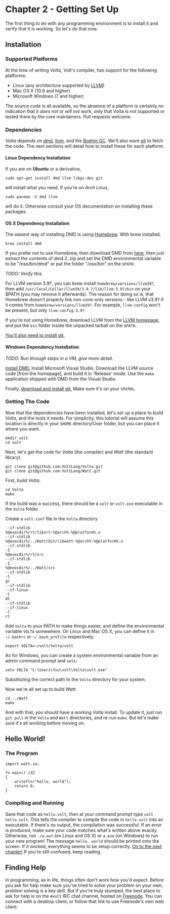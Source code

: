 # Chapter 2 - Getting Set Up

The first thing to do with any programming environment is to install it and verify that it is working. So let's do that now.

## Installation

### Supported Platforms

At the time of writing *Volta*, Volt's compiler, has support for the following platforms:

* Linux (any architecture supported by [LLVM](http://llvm.org))
* Mac OS X (10.9 and higher)
* Microsoft Windows (7 and higher)

The source code is all available, so the absence of a platform is certainly no indication that it *does not* or *will not* work, only that Volta is not supported or tested there by the core maintainers. Pull requests welcome.

### Dependencies

*Volta* depends on [dmd](dlang.org), [llvm](llvm.org), and the [Boehm GC](http://www.hboehm.info/gc/). We'll also want [git](git-scm.com) to fetch the code. The next sections will detail how to install these for each platform.

#### Linux Dependency Installation

If you are on **Ubuntu** or a derivative,

	sudo apt-get install dmd llvm libgc-dev git

will install what you need. If you're on *Arch Linux*,

	sudo pacman -S dmd llvm

will do it. Otherwise consult your OS documentation on installing these packages.

#### OS X Dependency Installation

The easiest way of installing DMD is using [Homebrew](brew.sh). With brew installed,

	brew install dmd

If you prefer not to use Homebrew, then download DMD from [here](http://dlang.org/download.html), then just extract the contents of dmd.2..zip and set the DMD environmental variable to be "/osx/bin/dmd" or put the folder "/osx/bin" on the `$PATH`.

*TODO: Verify this.*

For LLVM version 3.9?, you can brew install `homebrew/versions/llvm39?`, then add `/usr/local/Cellar/llvm39/3.9.?/lib/llvm-3.9?/bin` on your $PATH (you may remove it afterwards). The reason for doing so is, that Homebrew doesn’t properly link non-core-only versions - like LLVM v3.9? if it comes from `homebrew/versions/llvm39?`. For example, `llvm-config` won’t be present, but only `llvm-config-3.9?`.

If you're not using Homebrew, download LLVM from the [LLVM homepage](llvm.org), and put the `bin` folder inside the unpacked tarball on the `$PATH`.

[You'll also need to install git.](https://git-scm.com/download/mac)

#### Windows Dependency Installation

*TODO: Run through steps in a VM, give more detail.*

[Install DMD.](dlang.org) Install Microsoft Visual Studio. Download the LLVM source code [from the homepage], and build it in 'Release' mode. Use the `make` application shipped with DMD from the Visual Studio.

Finally, [download and install git.](https://git-scm.com/download/win) Make sure it's on your `%PATH%`.

### Getting The Code

Now that the dependencies have been installed, let's set up a place to build *Volta*, and the tools it needs. For simplicity, this tutorial will assume this location is directly in your `$HOME` directory/User folder, but you can place it where you want.

	mkdir volt
	cd volt

Next, let's get the code for *Volta* (the compiler) and *Watt* (the standard library).

	git clone git@github.com:VoltLang/Volta.git
	git clone git@github.com:VoltLang/Watt.git

First, build *Volta*.

	cd Volta
	make

If the build was a success, there should be a `volt` or `volt.exe` executable in the `Volta` folder.

Create a `volt.conf` file in the `Volta` directory

	--if-stdlib
	%@execdir%/rt/libvrt-%@arch%-%@platform%.o
	--if-stdlib
	%@execdir%/../Watt/bin/libwatt-%@arch%-%@platform%.o
	--if-stdlib
	-I
	%@execdir%/rt/src
	--if-stdlib
	-I
	%@execdir%/../Watt/src
	--if-stdlib
	-l
	gc
	--if-stdlib
	--if-linux
	-l
	dl
	--if-stdlib
	--if-linux
	-l
	rt

Add `Volta` to your PATH to make things easier, and define the environmental variable `VOLTA` somewhere. On Linux and Mac OS X, you can define it in `~/.bashrc` or `~/.bash_profile` respectively:

	export VOLTA=~/volt/Volta/volt

As for Windows, you can create a system environmental variable from an admin command prompt and `setx`:

	setx VOLTA "C:\Users\You\volt\Volta\volt.exe"

Substituting the correct path to the `Volta` directory for your system.

Now we're all set up to build *Watt*.

	cd ../Watt
	make

And with that, you should have a working *Volta* install. To update it, just run `git pull` in the `Volta` and `Watt` directories, and re-run `make`. But let's make sure it's all working before moving on.

## Hello World!

### The Program

	import watt.io;
	
	fn main() i32
	{
		writefln("hello, world");
		return 0;
	}

### Compiling and Running

Save that code as `hello.volt`, then at your command prompt type `volt hello.volt`. This tells the compiler to compile the code in `hello.volt` into an executable. If there's no output, the compilation was successful. If an error is produced, make sure your code matches what's written above exactly. Otherwise, run `./a.out` (on Linux and OS X) or `a.exe` (on Windows) to run your new program! The message `hello, world` should be printed onto the screen. If it worked, everything seems to be setup correctly. [On to the next chapter!](c3-steps.html) If you're still confused, keep reading.

## Finding Help

In programming, as in life, things often don't work how you'd expect. Before you ask for help make sure you've tried to solve your problem on your own; problem solving is a key skill. But if you're truly stumped, the best place to ask for help is on the `#volt` IRC chat channel, hosted on [Freenode](https://webchat.freenode.net/). You can connect with a desktop client, or follow that link to use Freenode's own web client. 
